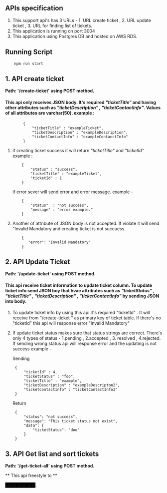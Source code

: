 ## APIs specification
1. This support api's has 3 URLs - 1. URL create ticket , 2. URL update ticket , 3. URL for finding list of tickets.
2. This application is running on port 3004
3. This application using Postgres DB and hosted on AWS RDS. 
## Running Script

```
    npm run start
```

## 1.  API create ticket
 **Path: '/create-ticket' using POST method.**
 #### This api only receives JSON body. It's required *"ticketTitle"* and having other attributes such as *"ticketDescription" , "ticketContactInfo"*. Values of all attributes are varchar(50). example :

         
            {
                "ticketTitle" : "exampleTicket",
                "ticketDescription" : "exampleDescription",
                "ticketContactInfo" : "exampleContanctInfo"   
            }

 1. if creating ticket success it will return *"ticketTitle"* and *"ticketId"* example :

            {
                "status" : "success",
                "ticketTitle" : "exampleTicket",
                "ticketId" : 1   
            }

    if error sever will send error and error message. example -

            {
                "status"  : "not success",
                "message" : "error example."
            }

 2. Another of attribute of JSON body is not accepted. If violate it will send "Invalid Mandatory and creating ticket is not succuess.  

            {
               "error": "Invalid Mandatory"
            }

## 2. API Update Ticket 
 **Path: '/update-ticket' using POST method.**

#### This api receive ticket information to update ticket column. To update ticket info send JSON boy that hvae attributes such as *"ticketStatus" , "ticketTitle" , "ticketDescription" , "ticketContactInfo"* by sending JSON into body.

1. To update ticket info by using this api it's required "ticketId" . It will receive from "/create-ticket " as primary key of ticket table. If there's no "ticketId" this api will response error "Invalid Mandatory"  

2. If update ticket status makes sure that status strings are correct. There's only 4 types of status  - 1.pending , 2.accepted , 3. resolved , 4.rejected. If sending wrong status api will response error and the updating is not success example - 

    Sending 

        {
            "ticketId" : 4,
            "ticketStatus" : "foo",
            "ticketTitle" : "example",
            "ticketDescription" : "exampleDescripton2",
            "ticketContactInfo" : "ticketContactInfo3"
        }
            
    Return 


        {
            "status": "not success",
            "message": "This ticket status not exist",
            "data": {
                "ticketStatus": "doo"
            }
        }

## 3. API Get list and sort tickets 
 **Path: '/get-ticket-all' using POST method.**

** This api freestyle to **

<span style="background-color:black" >some *blue* text</span>.